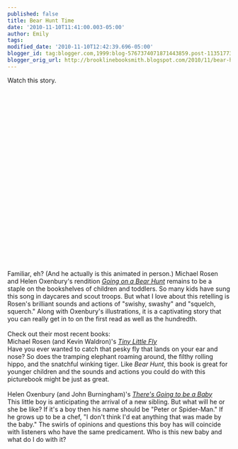 ```yaml
---
published: false
title: Bear Hunt Time
date: '2010-11-10T11:41:00.003-05:00'
author: Emily
tags: 
modified_date: '2010-11-10T12:42:39.696-05:00'
blogger_id: tag:blogger.com,1999:blog-5767374071871443859.post-1135177362352188561
blogger_orig_url: http://brooklinebooksmith.blogspot.com/2010/11/bear-hunt-time.html
---
```


Watch this story. <br /><br /><object width="640" height="385"><param name="movie" value="http://www.youtube.com/v/ytc0U2WAz4s?fs=1&amp;hl=en_US"></param><param name="allowFullScreen" value="true"></param><param name="allowscriptaccess" value="always"></param><embed src="http://www.youtube.com/v/ytc0U2WAz4s?fs=1&amp;hl=en_US" type="application/x-shockwave-flash" allowscriptaccess="always" allowfullscreen="true" width="640" height="385"></embed></object><br /><br />Familiar, eh?  (And he actually is this animated in person.) Michael Rosen and Helen Oxenbury's rendition <a href="http://www.brooklinebooksmith-shop.com/book/9780689853494"><span style="font-style: italic;">Going on a Bear Hunt</span></a> remains to be a staple on the bookshelves of children and toddlers.  So many kids have sung this song in daycares and scout troops.  But what I love about this retelling is Rosen's brilliant sounds and actions of "swishy, swashy" and "squelch, squerch."  Along with Oxenbury's illustrations, it is a captivating story that you can really get in to on the first read as well as the hundredth.<br /><br />Check out their most recent books:<br />Michael Rosen (and Kevin Waldron)'s <a href="http://www.brooklinebooksmith-shop.com/book/9780763646813"><span style="font-style: italic;">Tiny Little Fly</span></a><br />Have you ever wanted to catch that pesky fly that lands on your ear and nose? So does the tramping elephant roaming around, the filthy rolling hippo, and the snatchful winking tiger.  Like <span style="font-style: italic;">Bear Hunt</span>, this book is great for younger children and the sounds and actions you could do with this picturebook might be just as great.<br /><br />Helen Oxenbury (and John Burningham)'s <a href="http://www.brooklinebooksmith-shop.com/book/9780763649074"><span style="font-style: italic;">There's Going to be a Baby</span></a><br />This little boy is anticipating the arrival of a new sibling.  But what will he or she be like? If it's a boy then his name should be "Peter or Spider-Man."   If he grows up to be a chef, "I don't think I'd eat anything that was made by the baby."  The swirls of opinions and questions this boy has will coincide with listeners who have the same predicament.  Who is this new baby and what do I do with it?